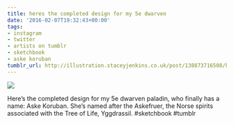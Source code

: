 ```yaml
---
title: heres the completed design for my 5e dwarven
date: '2016-02-07T19:32:43+00:00'
tags:
- instagram
- twitter
- artists on tumblr
- sketchbook
- aske koruban
tumblr_url: http://illustration.staceyjenkins.co.uk/post/138873716508/heres-the-completed-design-for-my-5e-dwarven
---
```

 ![]({{site_url}}/tumblr_files/tumblr_o26zmjaO6j1v28ub8o1_1280.jpg)  

Here’s the completed design for my 5e dwarven paladin, who finally has a name: Aske Koruban. She’s named after the Askefruer, the Norse spirits associated with the Tree of Life, Yggdrassil. #sketchbook #tumblr

